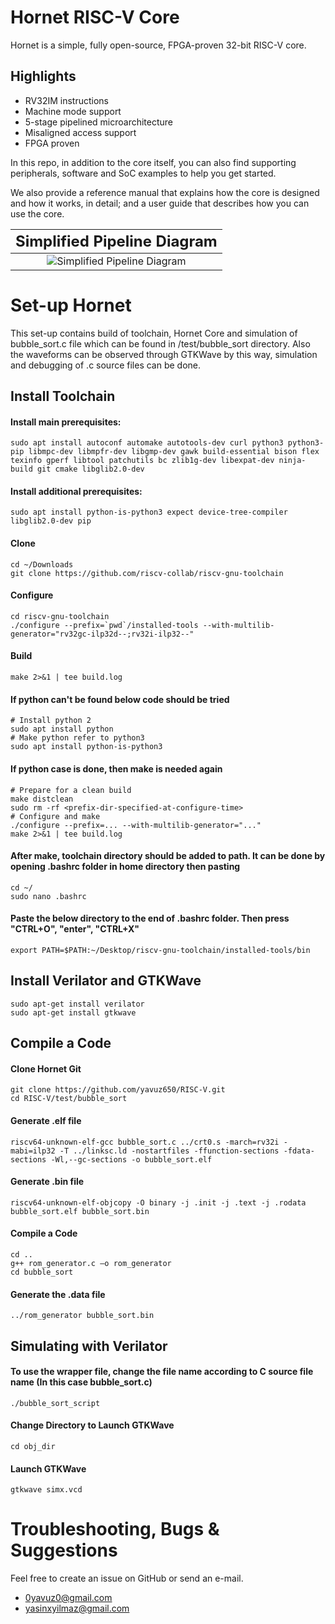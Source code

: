 # Hornet RISC-V Core
Hornet is a simple, fully open-source, FPGA-proven 32-bit RISC-V core.

## Highlights
* RV32IM instructions
* Machine mode support
* 5-stage pipelined microarchitecture
* Misaligned access support
* FPGA proven

In this repo, in addition to the core itself, you can also find supporting peripherals, software and SoC examples to help you get started.

We also provide a reference manual that explains how the core is designed and how it works, in detail; and a user guide that describes how
you can use the core.

|<span style="font-size:1.5em;">Simplified Pipeline Diagram</span>
|:---:
|![Simplified Pipeline Diagram](/simplified_pipeline.png) |

# Set-up Hornet
This set-up contains build of toolchain, Hornet Core and simulation of bubble_sort.c file which can be found in /test/bubble_sort directory. Also the waveforms can be observed through GTKWave by this way, simulation and debugging of .c source files can be done.

## Install Toolchain
#### Install main prerequisites: 
~~~
sudo apt install autoconf automake autotools-dev curl python3 python3-pip libmpc-dev libmpfr-dev libgmp-dev gawk build-essential bison flex texinfo gperf libtool patchutils bc zlib1g-dev libexpat-dev ninja-build git cmake libglib2.0-dev
~~~

#### Install additional prerequisites: 
~~~
sudo apt install python-is-python3 expect device-tree-compiler libglib2.0-dev pip
~~~

#### Clone
~~~
cd ~/Downloads
git clone https://github.com/riscv-collab/riscv-gnu-toolchain
~~~

#### Configure
~~~
cd riscv-gnu-toolchain
./configure --prefix=`pwd`/installed-tools --with-multilib-generator="rv32gc-ilp32d--;rv32i-ilp32--"
~~~

#### Build
~~~
make 2>&1 | tee build.log
~~~

#### If python can't be found below code should be tried
~~~
# Install python 2
sudo apt install python
# Make python refer to python3
sudo apt install python-is-python3
~~~

#### If python case is done, then make is needed again
~~~
# Prepare for a clean build
make distclean
sudo rm -rf <prefix-dir-specified-at-configure-time>
# Configure and make
./configure --prefix=... --with-multilib-generator="..."
make 2>&1 | tee build.log
~~~

#### After make, toolchain directory should be added to path. It can be done by opening .bashrc folder in home directory then pasting 
~~~
cd ~/
sudo nano .bashrc
~~~

#### Paste the below directory to the end of .bashrc folder. Then press "CTRL+O", "enter", "CTRL+X"
~~~
export PATH=$PATH:~/Desktop/riscv-gnu-toolchain/installed-tools/bin
~~~

## Install Verilator and GTKWave
~~~
sudo apt-get install verilator
sudo apt-get install gtkwave
~~~

## Compile a Code
#### Clone Hornet Git
~~~
git clone https://github.com/yavuz650/RISC-V.git
cd RISC-V/test/bubble_sort
~~~

#### Generate .elf file
~~~
riscv64-unknown-elf-gcc bubble_sort.c ../crt0.s -march=rv32i -mabi=ilp32 -T ../linksc.ld -nostartfiles -ffunction-sections -fdata-sections -Wl,--gc-sections -o bubble_sort.elf
~~~

#### Generate .bin file
~~~
riscv64-unknown-elf-objcopy -O binary -j .init -j .text -j .rodata bubble_sort.elf bubble_sort.bin
~~~

#### Compile a Code
~~~
cd ..
g++ rom_generator.c –o rom_generator 
cd bubble_sort
~~~

#### Generate the .data file
~~~
../rom_generator bubble_sort.bin
~~~

## Simulating with Verilator
#### To use the wrapper file, change the file name according to C source file name (In this case bubble_sort.c)
~~~
./bubble_sort_script
~~~

#### Change Directory to Launch GTKWave
~~~
cd obj_dir
~~~

#### Launch GTKWave
~~~
gtkwave simx.vcd
~~~

# Troubleshooting, Bugs & Suggestions
Feel free to create an issue on GitHub or send an e-mail.
* 0yavuz0@gmail.com
* yasinxyilmaz@gmail.com
